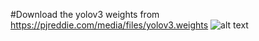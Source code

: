 #Download the yolov3 weights from https://pjreddie.com/media/files/yolov3.weights
![alt text](https://media.istockphoto.com/photos/blind-young-man-with-a-cane-walking-picture-id953478548?k=20&m=953478548&s=612x612&w=0&h=fJarZDfZldaOUL8xBhK4uzJsfWXPIIMzK37LP-oMnPA=)
